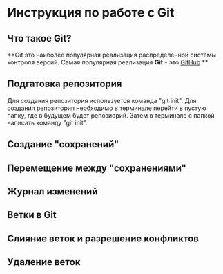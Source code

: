 # Инструкция по работе с Git

## Что такое Git?
**Git это наиболее популярная реализация распределенной системы контроля версий. Самая популярная реализация **Git** - это [GitHub](https://github.com/) **

## Подгатовка репозитория
Для создания репозитория используется команда "git init". Для создания репозитория необходимо в терминале перейти в пустую папку, где в будущем будет репозиорий. Затем в терминале с папкой написать команду "git init".

## Создание "сохранений"

## Перемещение между "сохранениями"

## Журнал изменений

## Ветки в Git

## Слияние веток и разрешение конфликтов

## Удаление веток